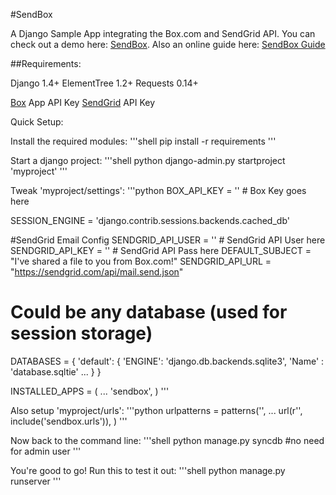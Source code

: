 #SendBox

A Django Sample App integrating the Box.com and SendGrid API. You can check out a demo here: [SendBox](http://sendbox.ap01.aws.af.cm/).
Also an online guide here: [SendBox Guide](http://sendbox.ap01.aws.af.cm/doc/) 


##Requirements:

Django 1.4+
ElementTree 1.2+
Requests 0.14+

[Box](http://box.com) App API Key
[SendGrid](http://sendgrid.com) API Key


Quick Setup:

Install the required modules:
'''shell
pip install -r requirements
'''

Start a django project:
'''shell
python django-admin.py startproject 'myproject'
'''

Tweak 'myproject/settings':
'''python
BOX_API_KEY = '' # Box Key goes here

SESSION_ENGINE = 'django.contrib.sessions.backends.cached_db'

#SendGrid Email Config
SENDGRID_API_USER = '' # SendGrid API User here
SENDGRID_API_KEY = ''  # SendGrid API Pass here
DEFAULT_SUBJECT = "I've shared a file to you from Box.com!"
SENDGRID_API_URL = "https://sendgrid.com/api/mail.send.json"

# Could be any database (used for session storage)
DATABASES = {
    'default': {
        'ENGINE': 'django.db.backends.sqlite3',
        'Name' : 'database.sqltie'
        ...
    }
}

INSTALLED_APPS = (
    ...
    'sendbox',
)
'''

Also setup 'myproject/urls':
'''python
urlpatterns = patterns('',
    ...
    url(r'', include('sendbox.urls')),
)
'''

Now back to the command line:
'''shell
python manage.py syncdb
#no need for admin user
'''

You're good to go! Run this to test it out:
'''shell
python manage.py runserver
'''